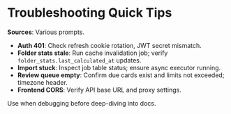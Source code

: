 # Troubleshooting Quick Tips

**Sources**: Various prompts.

- **Auth 401**: Check refresh cookie rotation, JWT secret mismatch.
- **Folder stats stale**: Run cache invalidation job; verify `folder_stats.last_calculated_at` updates.
- **Import stuck**: Inspect job table status; ensure async executor running.
- **Review queue empty**: Confirm due cards exist and limits not exceeded; timezone header.
- **Frontend CORS**: Verify API base URL and proxy settings.

Use when debugging before deep-diving into docs.
